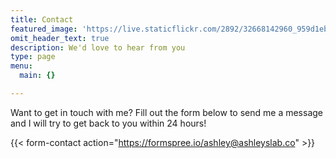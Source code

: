 ```yaml
---
title: Contact
featured_image: 'https://live.staticflickr.com/2892/32668142960_959d1ebd2e_k.jpg'
omit_header_text: true
description: We'd love to hear from you
type: page
menu:
  main: {}

---
```



Want to get in touch with me? Fill out the form below to send me a message and I will try to get back to you within 24 hours!


{{< form-contact action="https://formspree.io/ashley@ashleyslab.co"  >}}
